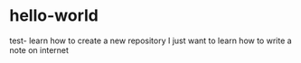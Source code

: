 # hello-world
test- learn how to create a new repository
I just want to learn how to write a note on internet
